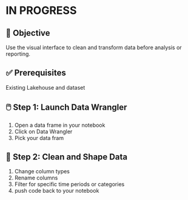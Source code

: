 #  IN PROGRESS
## 🎯 Objective
Use the visual interface to clean and transform data before analysis or reporting.

## ✅ Prerequisites
Existing Lakehouse and dataset

## 🖱️ Step 1: Launch Data Wrangler
1. Open a data frame in your notebook
2. Click on Data Wrangler
3. Pick your data fram

## 🧹 Step 2: Clean and Shape Data
1. Change column types
2. Rename columns
3. Filter for specific time periods or categories
4. push code back to your notebook